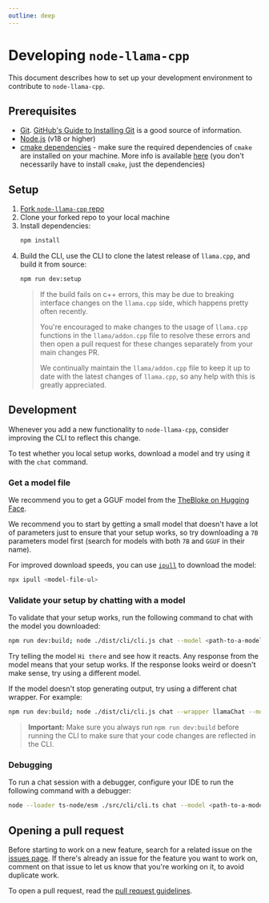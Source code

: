 ```yaml
---
outline: deep
---
```

# Developing `node-llama-cpp`
This document describes how to set up your development environment to contribute to `node-llama-cpp`.

## Prerequisites
- [Git](https://git-scm.com/). [GitHub's Guide to Installing Git](https://help.github.com/articles/set-up-git) is a good source of information.
- [Node.js](https://nodejs.org/en/) (v18 or higher)
- [cmake dependencies](https://github.com/cmake-js/cmake-js#installation:~:text=projectRoot/build%20%20%20%20%20%20%20%20%20%20%20%20%20%20%20%20%20%20%20%20%20%20%20%20%20%20%20%20%20%20%5Bstring%5D-,Requirements%3A,-CMake) - make sure the required dependencies of `cmake` are installed on your machine. More info is available [here](https://github.com/cmake-js/cmake-js#installation:~:text=projectRoot/build%20%20%20%20%20%20%20%20%20%20%20%20%20%20%20%20%20%20%20%20%20%20%20%20%20%20%20%20%20%20%5Bstring%5D-,Requirements%3A,-CMake) (you don't necessarily have to install `cmake`, just the dependencies)

## Setup
1. [Fork `node-llama-cpp` repo](https://github.com/withcatai/node-llama-cpp/fork)
2. Clone your forked repo to your local machine
3. Install dependencies:
    ```bash
    npm install
    ```
4. Build the CLI, use the CLI to clone the latest release of `llama.cpp`, and build it from source:
    ```bash
    npm run dev:setup
    ```
   > If the build fails on c++ errors, this may be due to breaking interface changes on the `llama.cpp` side, which happens pretty often recently.
   > 
   > You're encouraged to make changes to the usage of `llama.cpp` functions in the `llama/addon.cpp` file to resolve these errors and then open a pull request for these changes separately from your main changes PR.
   >
   > We continually maintain the `llama/addon.cpp` file to keep it up to date with the latest changes of `llama.cpp`, so any help with this is greatly appreciated.

## Development
Whenever you add a new functionality to `node-llama-cpp`, consider improving the CLI to reflect this change.

To test whether you local setup works, download a model and try using it with the `chat` command.

### Get a model file
We recommend you to get a GGUF model from the [TheBloke on Hugging Face](https://huggingface.co/TheBloke?search_models=GGUF).

We recommend you to start by getting a small model that doesn't have a lot of parameters just to ensure that your setup works, so try downloading a `7B` parameters model first (search for models with both `7B` and `GGUF` in their name).

For improved download speeds, you can use [`ipull`](https://www.npmjs.com/package/ipull) to download the model:
```bash
npx ipull <model-file-ul>
```

### Validate your setup by chatting with a model
To validate that your setup works, run the following command to chat with the model you downloaded:
```bash
npm run dev:build; node ./dist/cli/cli.js chat --model <path-to-a-model-file-on-your-computer>
```

Try telling the model `Hi there` and see how it reacts. Any response from the model means that your setup works.
If the response looks weird or doesn't make sense, try using a different model.

If the model doesn't stop generating output, try using a different chat wrapper. For example:
```bash
npm run dev:build; node ./dist/cli/cli.js chat --wrapper llamaChat --model <path-to-a-model-file-on-your-computer>
```

> **Important:** Make sure you always run `npm run dev:build` before running the CLI to make sure that your code changes are reflected in the CLI.

### Debugging
To run a chat session with a debugger, configure your IDE to run the following command with a debugger:
```bash
node --loader ts-node/esm ./src/cli/cli.ts chat --model <path-to-a-model-file-on-your-computer>
```

## Opening a pull request
Before starting to work on a new feature,
search for a related issue on the [issues page](https://github.com/withcatai/node-llama-cpp/issues).
If there's already an issue for the feature you want to work on,
comment on that issue to let us know that you're working on it, to avoid duplicate work.

To open a pull request, read the [pull request guidelines](./contributing.md).
